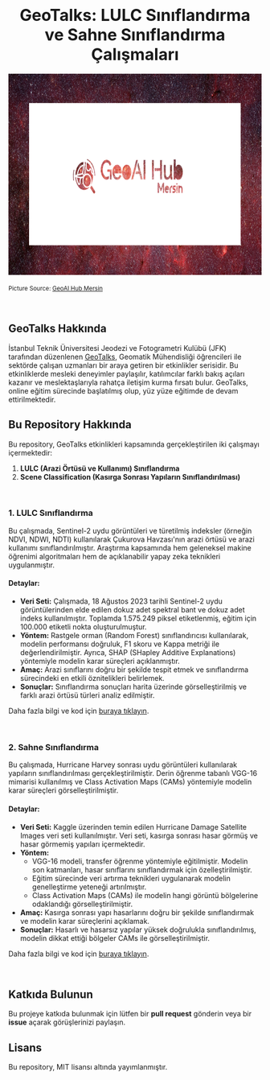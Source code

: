 <h1 align=center><font size = 6>GeoTalks: LULC Sınıflandırma ve Sahne Sınıflandırma Çalışmaları</font></h1>

<img  src="https://raw.githubusercontent.com/geoaihub/geoaihub/main/assets/Mersin%20GeoAI%20Hub%202.png"  height=400  width=1000  alt="https://github.com/geoaihub"/>  

<small>Picture Source: <a  href="https://github.com/geoaihub">GeoAI Hub Mersin</a></small>

<br>

## GeoTalks Hakkında
İstanbul Teknik Üniversitesi Jeodezi ve Fotogrametri Kulübü (JFK) tarafından düzenlenen [GeoTalks](https://jfk.itu.edu.tr/index.html), Geomatik Mühendisliği öğrencileri ile sektörde çalışan uzmanları bir araya getiren bir etkinlikler serisidir. Bu etkinliklerde mesleki deneyimler paylaşılır, katılımcılar farklı bakış açıları kazanır ve meslektaşlarıyla rahatça iletişim kurma fırsatı bulur. GeoTalks, online eğitim sürecinde başlatılmış olup, yüz yüze eğitimde de devam ettirilmektedir.

## Bu Repository Hakkında
Bu repository, GeoTalks etkinlikleri kapsamında gerçekleştirilen iki çalışmayı içermektedir:
1. **LULC (Arazi Örtüsü ve Kullanımı) Sınıflandırma** 
2. **Scene Classification (Kasırga Sonrası Yapıların Sınıflandırılması)**

<br>

### 1. LULC Sınıflandırma
Bu çalışmada, Sentinel-2 uydu görüntüleri ve türetilmiş indeksler (örneğin NDVI, NDWI, NDTI) kullanılarak Çukurova Havzası'nın arazi örtüsü ve arazi kullanımı sınıflandırılmıştır. Araştırma kapsamında hem geleneksel makine öğrenimi algoritmaları hem de açıklanabilir yapay zeka teknikleri uygulanmıştır.

#### Detaylar:
- **Veri Seti:** Çalışmada, 18 Ağustos 2023 tarihli Sentinel-2 uydu görüntülerinden elde edilen dokuz adet spektral bant ve dokuz adet indeks kullanılmıştır. Toplamda 1.575.249 piksel etiketlenmiş, eğitim için 100.000 etiketli nokta oluşturulmuştur.
- **Yöntem:** Rastgele orman (Random Forest) sınıflandırıcısı kullanılarak, modelin performansı doğruluk, F1 skoru ve Kappa metriği ile değerlendirilmiştir. Ayrıca, SHAP (SHapley Additive Explanations) yöntemiyle modelin karar süreçleri açıklanmıştır.
- **Amaç:** Arazi sınıflarını doğru bir şekilde tespit etmek ve sınıflandırma sürecindeki en etkili öznitelikleri belirlemek.
- **Sonuçlar:** Sınıflandırma sonuçları harita üzerinde görselleştirilmiş ve farklı arazi örtüsü türleri analiz edilmiştir.

Daha fazla bilgi ve kod için [buraya tıklayın](https://github.com/geoaihub/GeoTalks/tree/main/LULC%20Classification).

<br>

### 2. Sahne Sınıflandırma
Bu çalışmada, Hurricane Harvey sonrası uydu görüntüleri kullanılarak yapıların sınıflandırılması gerçekleştirilmiştir. Derin öğrenme tabanlı VGG-16 mimarisi kullanılmış ve Class Activation Maps (CAMs) yöntemiyle modelin karar süreçleri görselleştirilmiştir.

#### Detaylar:
- **Veri Seti:** Kaggle üzerinden temin edilen Hurricane Damage Satellite Images veri seti kullanılmıştır. Veri seti, kasırga sonrası hasar görmüş ve hasar görmemiş yapıları içermektedir.
- **Yöntem:** 
  - VGG-16 modeli, transfer öğrenme yöntemiyle eğitilmiştir. Modelin son katmanları, hasar sınıflarını sınıflandırmak için özelleştirilmiştir.
  - Eğitim sürecinde veri artırma teknikleri uygulanarak modelin genelleştirme yeteneği artırılmıştır.
  - Class Activation Maps (CAMs) ile modelin hangi görüntü bölgelerine odaklandığı görselleştirilmiştir.
- **Amaç:** Kasırga sonrası yapı hasarlarını doğru bir şekilde sınıflandırmak ve modelin karar süreçlerini açıklamak.
- **Sonuçlar:** Hasarlı ve hasarsız yapılar yüksek doğrulukla sınıflandırılmış, modelin dikkat ettiği bölgeler CAMs ile görselleştirilmiştir.

Daha fazla bilgi ve kod için [buraya tıklayın](https://github.com/geoaihub/GeoTalks/tree/main/Scene%20Classification).

<br>

## Katkıda Bulunun
Bu projeye katkıda bulunmak için lütfen bir **pull request** gönderin veya bir **issue** açarak görüşlerinizi paylaşın.

## Lisans
Bu repository, MIT lisansı altında yayımlanmıştır.

